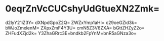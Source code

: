 # 0eqrZnVcCUCshyUdGtueXN2Zmk=
d2lyY21iZ3Y=
dXNpdGpoZ2Q=
ZWZxYmp1aHI=
c29oeGZid3k=
bWJoZmxlenM=
ZXpxZmF4Y3U=
cmN5Z3V6ZXA=
bGttZHZyZ2o=
ZHFudXZjd2k=
Y3ZhaGRrc3E=bndkb2FpYnM=bnR5aGNza3o=
